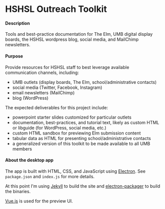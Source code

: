 # HSHSL Outreach Toolkit

#### Description
Tools and best-practice documentation for The Elm, UMB digital display boards, the HSHSL wordpress blog, social media, and MailChimp newsletters.

#### Purpose
Provide resources for HSHSL staff to best leverage available communication channels, including:
- UMB outlets (display boards, The Elm, school/administrative contacts)
- social media (Twitter, Facebook, Instagram)
- email newsletters (MailChimp)
- blog (WordPress)

The expected deliverables for this project include:
- powerpoint starter slides customized for particular outlets
- documentation, best-practices, and tutorial text, likely as custom HTML or libguide (for WordPress, social media, etc.)
- custom HTML sandbox for previewing Elm submission content
- tabular data as HTML for presenting school/administrative contacts
- a generalized version of this toolkit to be made available to all UMB members

#### About the desktop app
The app is built with HTML, CSS, and JavaScript using [Electron](http://electron.atom.io). See `package.json` and `index.js` for more details.

At this point I'm using [Jekyll](https://jekyllrb.com) to build the site and [electron-packager](https://www.npmjs.com/package/electron-packager) to build the binaries.

[Vue.js](https://vuejs.org) is used for the preview UI.
